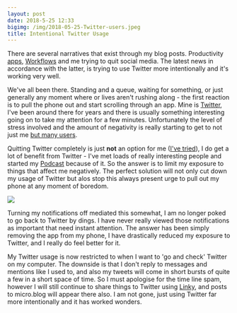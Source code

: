 ```yaml
---
layout: post
date: 2018-5-25 12:33
bigimg: /img/2018-05-25-Twitter-users.jpeg
title: Intentional Twitter Usage
---
```

There are several narratives that exist through my blog posts. Productivity [apps](https://gr36.com/apps), [Workflows](https://gr36.com/workflows) and me trying to quit social media. The latest news in accordance with the latter, is trying to use Twitter more intentionally and it's working very well. 

We've all been there. Standing and a queue, waiting for something, or just generally any moment where or lives aren't rushing along - the first reaction is to pull the phone out and start scrolling through an app. Mine is [Twitter](https://Twitter.com/gr36), I've been around there for years and there is usually something interesting going on to take my attention for a few minutes. Unfortunately the level of stress involved and the amount of negativity is really starting to get to not just me [but many users](https://www.fastcompany.com/40545727/i-unfortunately-have-the-equivalent-of-5-phds-in-twitter-harassment). 

Quitting Twitter completely is just **not** an option for me ([I've tried](https://gr36.com/2018-01-20-building-a-micro-blog-on-jekyll/)), I do get a lot of benefit from Twitter - I've met loads of really interesting people and started my [Podcast](https://www.byodpodcast.com/) because of it. So the answer is to limit my exposure to things that affect me negatively. The perfect solution will not only cut down my usage of Twitter but alos stop this always present urge to pull out my phone at any moment of boredom. 

![](https://gr36.com/img/2018-05-25-twitter-app.png)

Turning my notifications off mediated this somewhat, I am no longer poked to go back to Twitter by dings. I have never really viewed those notifications as important that need instant attention. The answer has been simply removing the app from my phone, I have drastically reduced my exposure to Twitter, and I really do feel better for it.

My Twitter usage is now restricted to when I want to 'go and check' Twitter on my computer. The downside is that I don't reply to messages and mentions like I used to, and also my tweets will come in short bursts of quite a few in a short space of time. So I must apologise for the time line spam, however I will still continue to share things to Twitter using [Linky](https://itunes.apple.com/gb/app/linky-for-twitter-and-facebook/id438090426?at=1000ltj4), and posts to micro.blog will appear there also. I am not gone, just using Twitter far more intentionally and it has worked wonders.

